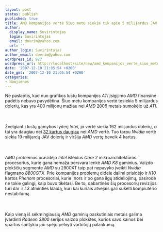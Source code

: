 ```yaml
---
layout: post
status: publish
published: true
title: AMD kompanijos vertė šiuo metu siekia tik apie 5 milijardus JAV dolerių
author:
  display_name: Suvirintojas
  login: Suvirintojas
  email: dovrim@yahoo.com
  url: ''
author_login: Suvirintojas
author_email: dovrim@yahoo.com
wordpress_id: 977
wordpress_url: http://localhost/site/new/amd_kompanijos_verte_siuo_metu_siekia_tik_apie_5_milijardus_jav_doleriu/
date: '2007-12-10 21:05:54 +0200'
date_gmt: '2007-12-10 21:05:54 +0200'
categories:
- Naujienos
---
```

<p>Ne paslaptis, kad nuo grafikos lustų kompanijos <i>ATI</i> įsigijimo <i>AMD</i> finansinė padėtis nebuvo pavydėtina. Šiuo metu kompanijos vertė tesiekia 5 milijardus dolerių, kas yra 400 milijonų mažiau nei <i>AMD</i> 2006 metais sumokėjo už <i>ATI</i>.<br />
<br><br />
<br>Žvelgiant į lustų gamybos lyderį <i>Intel</i>, jo vertė siekia 162 milijardus dolerių, o tai yra daugiau nei <a class="ns" href="http://www.bit-tech.net/news/2007/12/10/amd_now_worth_less_than_it_paid_for_ati/1">32 kartus daugiau</a> nei <i>AMD</i> vertė. Tuo tarpu <i>Nvidia</i> vertė siekia 19 milijardų JAV dolerių ir viršija <i>AMD</i> vertę beveik 4 kartus.<br />
<br><br />
<br><i>AMD</i> problemos prasidėjo <i>Intel</i> išleidus <i>Core 2</i> mikroarchitektūros procesorius, kurie gana nemaža persvara lenkė <i>AMD K8</i> gaminius. Vaizdo plokščių segmente <i>AMD</i> su 2900XT taip pat nepavyko įveikti <i>Nvidia</i> flagmano <i>8800GTX</i>. Prie kompanijos problemų didele dalimi prisidėjo ir <i>K10</i> kartos <i>Phenom</i> procesoriai, kurie ,nors ir po gana ilgų atidėliojimų, pasirodė ne tokie galingi, kaip buvo tikėtasi. Be to, dabartinės šių procesorių revizijos turi dar ir <i>L3</i> atminties klaidą, kuri kai kuriais atvejais gali sukelti kompiuterio nestabilumą.<br />
<br><br />
<br>Kaip vieną iš sėkmingiausių <i>AMD</i> gaminių paskutiniais metais galima įvardinti <i>Radeon 3800</i> serijos vaizdo plokštes, kurios savo kainos bei spartos santykiu jau spėjo pelnyti vartotojų palankumą.</p>
